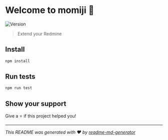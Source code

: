 # Welcome to momiji 👋
![Version](https://img.shields.io/badge/version-1.0.0-blue.svg?cacheSeconds=2592000)

> Extend your Redmine

## Install

```sh
npm install
```

## Run tests

```sh
npm run test
```

## Show your support

Give a ⭐️ if this project helped you!


***
_This README was generated with ❤️ by [readme-md-generator](https://github.com/kefranabg/readme-md-generator)_
